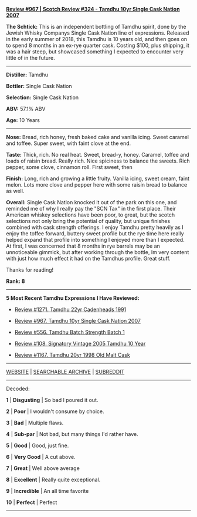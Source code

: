 
[**Review #967 | Scotch Review #324 - Tamdhu 10yr Single Cask Nation 2007**]( https://t8ke.review/review-967-tamdhu-10yr-single-cask-nation-2007-rye-finished/)

**The Schtick:** This is an independent bottling of Tamdhu spirit, done by the Jewish Whisky Companys Single Cask Nation line of expressions. Released in the early summer of 2018, this Tamdhu is 10 years old, and then goes on to spend 8 months in an ex-rye quarter cask. Costing $100, plus shipping, it was a hair steep, but showcased something I expected to encounter very little of in the future.

-----

**Distiller:** Tamdhu

**Bottler:** Single Cask Nation

**Selection:** Single Cask Nation

**ABV:** 57.1% ABV

**Age:** 10 Years 

-----

**Nose:**  Bread, rich honey, fresh baked cake and vanilla icing. Sweet caramel and toffee. Super sweet, with faint clove at the end.  

**Taste:** Thick, rich. No real heat. Sweet, bread-y, honey. Caramel, toffee and loads of raisin bread. Really rich. Nice spiciness to balance the sweets. Rich pepper, some clove, cinnamon roll. First sweet, then 

**Finish:** Long, rich and growing a little fruity. Vanilla icing, sweet cream, faint melon. Lots more clove and pepper here with some raisin bread to balance as well. 

**Overall:** Single Cask Nation knocked it out of the park on this one, and reminded me of why I really pay the "SCN Tax" in the first place. Their American whiskey selections have been poor, to great, but the scotch selections not only bring the potential of quality, but unique finishes combined with cask strength offerings. I enjoy Tamdhu pretty heavily as I enjoy the toffee forward, buttery sweet profile but the rye time here really helped expand that profile into something I enjoyed more than I expected. At first, I was concerned that 8 months in rye barrels may be an unnoticeable gimmick, but after working through the bottle, Im very content with just how much effect it had on the Tamdhus profile. Great stuff. 

Thanks for reading!

**Rank: 8**

----- 

**5 Most Recent Tamdhu Expressions I Have Reviewed:** 

- [Review #1271. Tamdhu 22yr Cadenheads 1991]( https://t8ke.review/review-1271-tamdhu-22yr-cadenheads-1991) 

- [Review #967. Tamdhu 10yr Single Cask Nation 2007]( https://t8ke.review/review-967-tamdhu-10yr-single-cask-nation-2007-rye-finished/) 

- [Review #556. Tamdhu Batch Strength Batch 1]( https://t8ke.review/review-556-tamdhu-batch-strength-batch-1/) 

- [Review #108. Signatory Vintage 2005 Tamdhu 10 Year]( https://t8ke.review/review-108-tamdhu-signatory-vintage-2005-10-year/) 

- [Review #1167. Tamdhu 20yr 1998 Old Malt Cask ]( https://t8ke.review/review-1167-tamdhu-20yr-old-malt-cask-1998/) 

-----

[WEBSITE](https://t8ke.review) | [SEARCHABLE ARCHIVE](https://t8ke.review/review-archive/) | [SUBREDDIT](https://reddit.com/r/t8kereviews)

-----

Decoded:

**1** | **Disgusting** | So bad I poured it out.

**2** | **Poor** | I wouldn't consume by choice.

**3** | **Bad** | Multiple flaws.

**4** | **Sub-par** | Not bad, but many things I'd rather have.

**5** | **Good** | Good, just fine.

**6** | **Very Good** | A cut above.

**7** | **Great** | Well above average

**8** | **Excellent** | Really quite exceptional.

**9** | **Incredible** | An all time favorite

**10** | **Perfect** | Perfect

----


